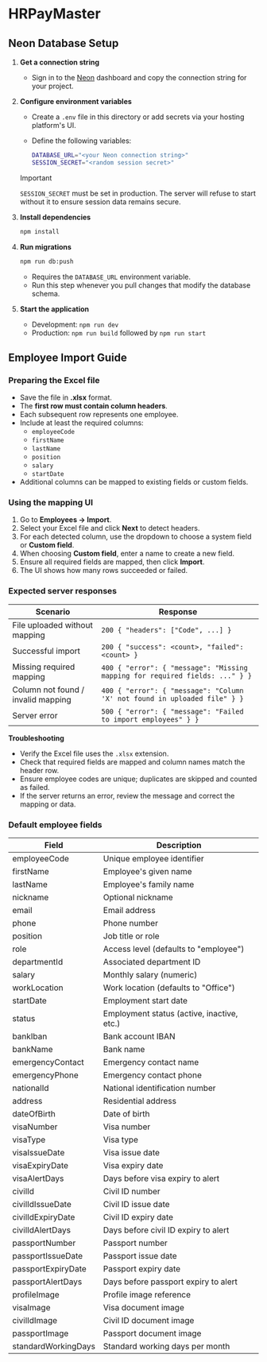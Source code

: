 # HRPayMaster

## Neon Database Setup

1. **Get a connection string**
   - Sign in to the [Neon](https://neon.tech) dashboard and copy the connection string for your project.
2. **Configure environment variables**
   - Create a `.env` file in this directory or add secrets via your hosting platform's UI.
   - Define the following variables:

     ```bash
     DATABASE_URL="<your Neon connection string>"
     SESSION_SECRET="<random session secret>"
     ```

   > [!IMPORTANT]
   > `SESSION_SECRET` must be set in production. The server will refuse to
   > start without it to ensure session data remains secure.

3. **Install dependencies**

   ```bash
   npm install
   ```

4. **Run migrations**

   ```bash
   npm run db:push
   ```

   - Requires the `DATABASE_URL` environment variable.
   - Run this step whenever you pull changes that modify the database schema.

5. **Start the application**
   - Development: `npm run dev`
   - Production: `npm run build` followed by `npm run start`

## Employee Import Guide

### Preparing the Excel file

- Save the file in **.xlsx** format.
- The **first row must contain column headers**.
- Each subsequent row represents one employee.
- Include at least the required columns:
  - `employeeCode`
  - `firstName`
  - `lastName`
  - `position`
  - `salary`
  - `startDate`
- Additional columns can be mapped to existing fields or custom fields.

### Using the mapping UI

1. Go to **Employees → Import**.
2. Select your Excel file and click **Next** to detect headers.
3. For each detected column, use the dropdown to choose a system field or **Custom field**.
4. When choosing **Custom field**, enter a name to create a new field.
5. Ensure all required fields are mapped, then click **Import**.
6. The UI shows how many rows succeeded or failed.

### Expected server responses

| Scenario | Response |
| --- | --- |
| File uploaded without mapping | `200 { "headers": ["Code", ...] }` |
| Successful import | `200 { "success": <count>, "failed": <count> }` |
| Missing required mapping | `400 { "error": { "message": "Missing mapping for required fields: ..." } }` |
| Column not found / invalid mapping | `400 { "error": { "message": "Column 'X' not found in uploaded file" } }` |
| Server error | `500 { "error": { "message": "Failed to import employees" } }` |

**Troubleshooting**

- Verify the Excel file uses the `.xlsx` extension.
- Check that required fields are mapped and column names match the header row.
- Ensure employee codes are unique; duplicates are skipped and counted as failed.
- If the server returns an error, review the message and correct the mapping or data.

### Default employee fields

| Field | Description |
| --- | --- |
| employeeCode | Unique employee identifier |
| firstName | Employee's given name |
| lastName | Employee's family name |
| nickname | Optional nickname |
| email | Email address |
| phone | Phone number |
| position | Job title or role |
| role | Access level (defaults to "employee") |
| departmentId | Associated department ID |
| salary | Monthly salary (numeric) |
| workLocation | Work location (defaults to "Office") |
| startDate | Employment start date |
| status | Employment status (active, inactive, etc.) |
| bankIban | Bank account IBAN |
| bankName | Bank name |
| emergencyContact | Emergency contact name |
| emergencyPhone | Emergency contact phone |
| nationalId | National identification number |
| address | Residential address |
| dateOfBirth | Date of birth |
| visaNumber | Visa number |
| visaType | Visa type |
| visaIssueDate | Visa issue date |
| visaExpiryDate | Visa expiry date |
| visaAlertDays | Days before visa expiry to alert |
| civilId | Civil ID number |
| civilIdIssueDate | Civil ID issue date |
| civilIdExpiryDate | Civil ID expiry date |
| civilIdAlertDays | Days before civil ID expiry to alert |
| passportNumber | Passport number |
| passportIssueDate | Passport issue date |
| passportExpiryDate | Passport expiry date |
| passportAlertDays | Days before passport expiry to alert |
| profileImage | Profile image reference |
| visaImage | Visa document image |
| civilIdImage | Civil ID document image |
| passportImage | Passport document image |
| standardWorkingDays | Standard working days per month |


